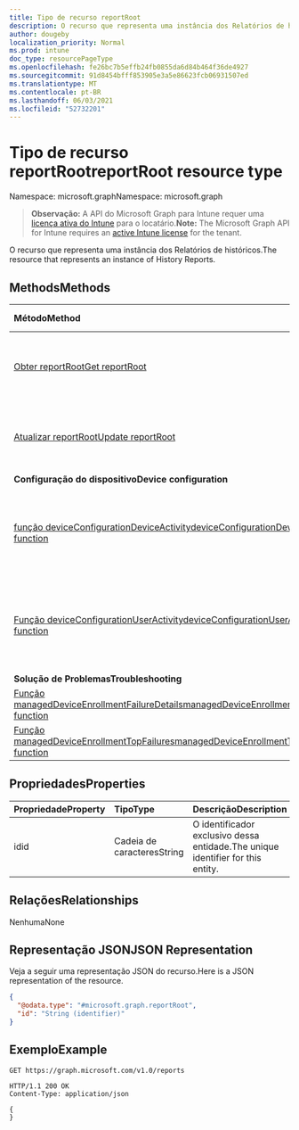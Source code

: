 ```yaml
---
title: Tipo de recurso reportRoot
description: O recurso que representa uma instância dos Relatórios de históricos.
author: dougeby
localization_priority: Normal
ms.prod: intune
doc_type: resourcePageType
ms.openlocfilehash: fe26bc7b5effb24fb0855da6d84b464f36de4927
ms.sourcegitcommit: 91d8454bfff853905e3a5e86623fcb06931507ed
ms.translationtype: MT
ms.contentlocale: pt-BR
ms.lasthandoff: 06/03/2021
ms.locfileid: "52732201"
---
```

# <a name="reportroot-resource-type"></a><span data-ttu-id="bf7f8-103">Tipo de recurso reportRoot</span><span class="sxs-lookup"><span data-stu-id="bf7f8-103">reportRoot resource type</span></span>

<span data-ttu-id="bf7f8-104">Namespace: microsoft.graph</span><span class="sxs-lookup"><span data-stu-id="bf7f8-104">Namespace: microsoft.graph</span></span>

> <span data-ttu-id="bf7f8-105">**Observação:** A API do Microsoft Graph para Intune requer uma [licença ativa do Intune](https://go.microsoft.com/fwlink/?linkid=839381) para o locatário.</span><span class="sxs-lookup"><span data-stu-id="bf7f8-105">**Note:** The Microsoft Graph API for Intune requires an [active Intune license](https://go.microsoft.com/fwlink/?linkid=839381) for the tenant.</span></span>

<span data-ttu-id="bf7f8-106">O recurso que representa uma instância dos Relatórios de históricos.</span><span class="sxs-lookup"><span data-stu-id="bf7f8-106">The resource that represents an instance of History Reports.</span></span>

## <a name="methods"></a><span data-ttu-id="bf7f8-107">Methods</span><span class="sxs-lookup"><span data-stu-id="bf7f8-107">Methods</span></span>
|<span data-ttu-id="bf7f8-108">Método</span><span class="sxs-lookup"><span data-stu-id="bf7f8-108">Method</span></span>|<span data-ttu-id="bf7f8-109">Tipo de retorno</span><span class="sxs-lookup"><span data-stu-id="bf7f8-109">Return Type</span></span>|<span data-ttu-id="bf7f8-110">Descrição</span><span class="sxs-lookup"><span data-stu-id="bf7f8-110">Description</span></span>|
|:---|:---|:---|
|[<span data-ttu-id="bf7f8-111">Obter reportRoot</span><span class="sxs-lookup"><span data-stu-id="bf7f8-111">Get reportRoot</span></span>](../api/intune-shared-reportroot-get.md)|[<span data-ttu-id="bf7f8-112">reportRoot</span><span class="sxs-lookup"><span data-stu-id="bf7f8-112">reportRoot</span></span>](../resources/intune-shared-reportroot.md)|<span data-ttu-id="bf7f8-113">Ler propriedades e relações de objetos de [reportRoot](../resources/intune-shared-reportroot.md).</span><span class="sxs-lookup"><span data-stu-id="bf7f8-113">Read properties and relationships of the [reportRoot](../resources/intune-shared-reportroot.md) object.</span></span>|
|[<span data-ttu-id="bf7f8-114">Atualizar reportRoot</span><span class="sxs-lookup"><span data-stu-id="bf7f8-114">Update reportRoot</span></span>](../api/intune-shared-reportroot-update.md)|[<span data-ttu-id="bf7f8-115">reportRoot</span><span class="sxs-lookup"><span data-stu-id="bf7f8-115">reportRoot</span></span>](../resources/intune-shared-reportroot.md)|<span data-ttu-id="bf7f8-116">Atualizar as propriedades de um objeto de [reportRoot](../resources/intune-shared-reportroot.md).</span><span class="sxs-lookup"><span data-stu-id="bf7f8-116">Update the properties of a [reportRoot](../resources/intune-shared-reportroot.md) object.</span></span>|
|<span data-ttu-id="bf7f8-117">**Configuração do dispositivo**</span><span class="sxs-lookup"><span data-stu-id="bf7f8-117">**Device configuration**</span></span>|
|[<span data-ttu-id="bf7f8-118">função deviceConfigurationDeviceActivity</span><span class="sxs-lookup"><span data-stu-id="bf7f8-118">deviceConfigurationDeviceActivity function</span></span>](../api/intune-shared-reportroot-deviceconfigurationdeviceactivity.md)|[<span data-ttu-id="bf7f8-119">relatório</span><span class="sxs-lookup"><span data-stu-id="bf7f8-119">report</span></span>](../resources/intune-shared-report.md)|<span data-ttu-id="bf7f8-120">Metadados para o relatório de atividade do dispositivo de configuração do dispositivo</span><span class="sxs-lookup"><span data-stu-id="bf7f8-120">Metadata for the device configuration device activity report</span></span>|
|[<span data-ttu-id="bf7f8-121">Função deviceConfigurationUserActivity</span><span class="sxs-lookup"><span data-stu-id="bf7f8-121">deviceConfigurationUserActivity function</span></span>](../api/intune-shared-reportroot-deviceconfigurationuseractivity.md)|[<span data-ttu-id="bf7f8-122">relatório</span><span class="sxs-lookup"><span data-stu-id="bf7f8-122">report</span></span>](../resources/intune-shared-report.md)|<span data-ttu-id="bf7f8-123">Metadados para o Relatório de atividades do usuário de configuração do dispositivo</span><span class="sxs-lookup"><span data-stu-id="bf7f8-123">Metadata for the device configuration user activity report</span></span>|
|<span data-ttu-id="bf7f8-124">**Solução de Problemas**</span><span class="sxs-lookup"><span data-stu-id="bf7f8-124">**Troubleshooting**</span></span>|
|[<span data-ttu-id="bf7f8-125">Função managedDeviceEnrollmentFailureDetails</span><span class="sxs-lookup"><span data-stu-id="bf7f8-125">managedDeviceEnrollmentFailureDetails function</span></span>](../api/intune-shared-reportroot-manageddeviceenrollmentfailuredetails.md)|[<span data-ttu-id="bf7f8-126">relatório</span><span class="sxs-lookup"><span data-stu-id="bf7f8-126">report</span></span>](../resources/intune-shared-report.md)|<span data-ttu-id="bf7f8-127">Ainda não documentado.</span><span class="sxs-lookup"><span data-stu-id="bf7f8-127">Not yet documented.</span></span>|
|[<span data-ttu-id="bf7f8-128">Função managedDeviceEnrollmentTopFailures</span><span class="sxs-lookup"><span data-stu-id="bf7f8-128">managedDeviceEnrollmentTopFailures function</span></span>](../api/intune-shared-reportroot-manageddeviceenrollmenttopfailures.md)|[<span data-ttu-id="bf7f8-129">relatório</span><span class="sxs-lookup"><span data-stu-id="bf7f8-129">report</span></span>](../resources/intune-shared-report.md)|<span data-ttu-id="bf7f8-130">Ainda não documentado.</span><span class="sxs-lookup"><span data-stu-id="bf7f8-130">Not yet documented.</span></span>|


## <a name="properties"></a><span data-ttu-id="bf7f8-131">Propriedades</span><span class="sxs-lookup"><span data-stu-id="bf7f8-131">Properties</span></span>
|<span data-ttu-id="bf7f8-132">Propriedade</span><span class="sxs-lookup"><span data-stu-id="bf7f8-132">Property</span></span>|<span data-ttu-id="bf7f8-133">Tipo</span><span class="sxs-lookup"><span data-stu-id="bf7f8-133">Type</span></span>|<span data-ttu-id="bf7f8-134">Descrição</span><span class="sxs-lookup"><span data-stu-id="bf7f8-134">Description</span></span>|
|:---|:---|:---|
|<span data-ttu-id="bf7f8-135">id</span><span class="sxs-lookup"><span data-stu-id="bf7f8-135">id</span></span>|<span data-ttu-id="bf7f8-136">Cadeia de caracteres</span><span class="sxs-lookup"><span data-stu-id="bf7f8-136">String</span></span>|<span data-ttu-id="bf7f8-137">O identificador exclusivo dessa entidade.</span><span class="sxs-lookup"><span data-stu-id="bf7f8-137">The unique identifier for this entity.</span></span>|

## <a name="relationships"></a><span data-ttu-id="bf7f8-138">Relações</span><span class="sxs-lookup"><span data-stu-id="bf7f8-138">Relationships</span></span>
<span data-ttu-id="bf7f8-139">Nenhuma</span><span class="sxs-lookup"><span data-stu-id="bf7f8-139">None</span></span>

## <a name="json-representation"></a><span data-ttu-id="bf7f8-140">Representação JSON</span><span class="sxs-lookup"><span data-stu-id="bf7f8-140">JSON Representation</span></span>
<span data-ttu-id="bf7f8-141">Veja a seguir uma representação JSON do recurso.</span><span class="sxs-lookup"><span data-stu-id="bf7f8-141">Here is a JSON representation of the resource.</span></span>
<!--{
  "blockType": "resource",
  "baseType": "microsoft.graph.entity",
  "keyProperty": "id",
  "@odata.type": "microsoft.graph.reportRoot"
}-->
``` json
{
  "@odata.type": "#microsoft.graph.reportRoot",
  "id": "String (identifier)"
}
```

## <a name="example"></a><span data-ttu-id="bf7f8-142">Exemplo</span><span class="sxs-lookup"><span data-stu-id="bf7f8-142">Example</span></span>

<!--{"blockType": "request"}-->
```http
GET https://graph.microsoft.com/v1.0/reports
```

<!--{"blockType": "response", "truncated": true, "@odata.type": "microsoft.graph.reportRoot"}-->
```http
HTTP/1.1 200 OK
Content-Type: application/json

{
}
```






